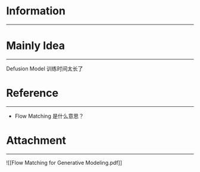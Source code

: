 # Information
---


# Mainly Idea
---
Defusion Model 训练时间太长了

# Reference
---
- Flow Matching 是什么意思？

# Attachment
---
![[Flow Matching for Generative Modeling.pdf]]